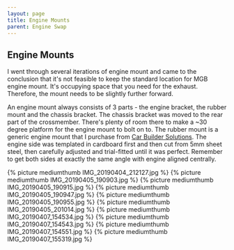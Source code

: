 ```yaml
---
layout: page
title: Engine Mounts
parent: Engine Swap
---
```

## Engine Mounts

I went through several iterations of engine mount and came to the conclusion that it's not feasible to keep the standard location for MGB engine mount. It's occupying space that you need for the exhaust.  Therefore, the mount needs to be slightly further forward.  

An engine mount always consists of 3 parts - the engine bracket, the rubber mount and the chassis bracket. The chassis bracket was moved to the rear part of the crossmember. There's plenty of room there to make a \~30 degree platform for the engine mount to bolt on to. The rubber mount is a generic engine mount that I purchase from [Car Builder Solutions](https://www.carbuilder.com/). The engine side was templated in cardboard first and then cut from 5mm sheet steel, then carefully adjusted and trial-fitted until it was perfect. Remember to get both sides at exactly the same angle with engine aligned centrally.

{% picture mediumthumb IMG_20190404_212127.jpg %}
{% picture mediumthumb IMG_20190405_190903.jpg %}
{% picture mediumthumb IMG_20190405_190915.jpg %}
{% picture mediumthumb IMG_20190405_190947.jpg %}
{% picture mediumthumb IMG_20190405_190955.jpg %}
{% picture mediumthumb IMG_20190405_201014.jpg %}
{% picture mediumthumb IMG_20190407_154534.jpg %}
{% picture mediumthumb IMG_20190407_154543.jpg %}
{% picture mediumthumb IMG_20190407_154551.jpg %}
{% picture mediumthumb IMG_20190407_155319.jpg %}
